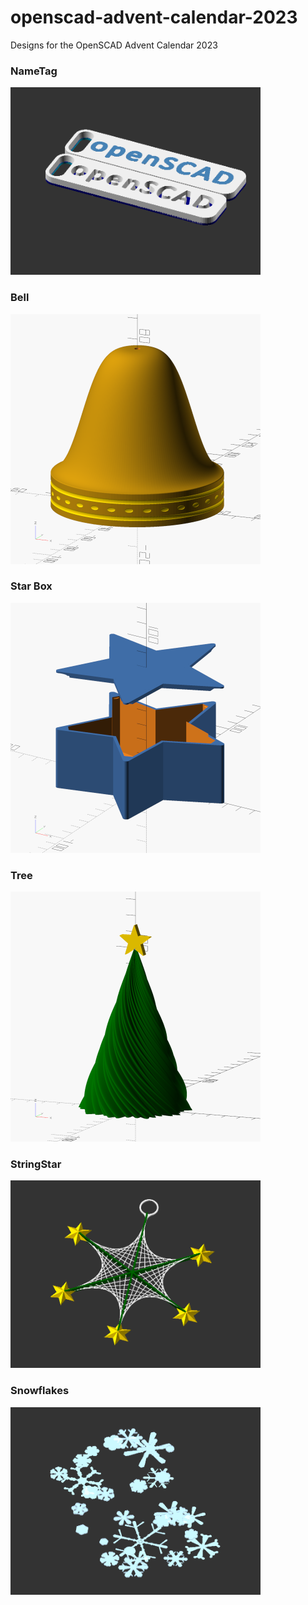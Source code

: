 # openscad-advent-calendar-2023
Designs for the OpenSCAD Advent Calendar 2023

### NameTag
<img src="NameTag/NameTag.png" width="400">

### Bell
<img src="Bell/Bell.png" width="400">

### Star Box
<img src="StarBox/StarBox.png" width="400">

### Tree
<img src="Tree/Tree.png" width="400">

### StringStar
<img src="StringStar/StringartStar.png" width="400">

### Snowflakes
<img src="Snowflakes/Snowflakes.png" width="400">
